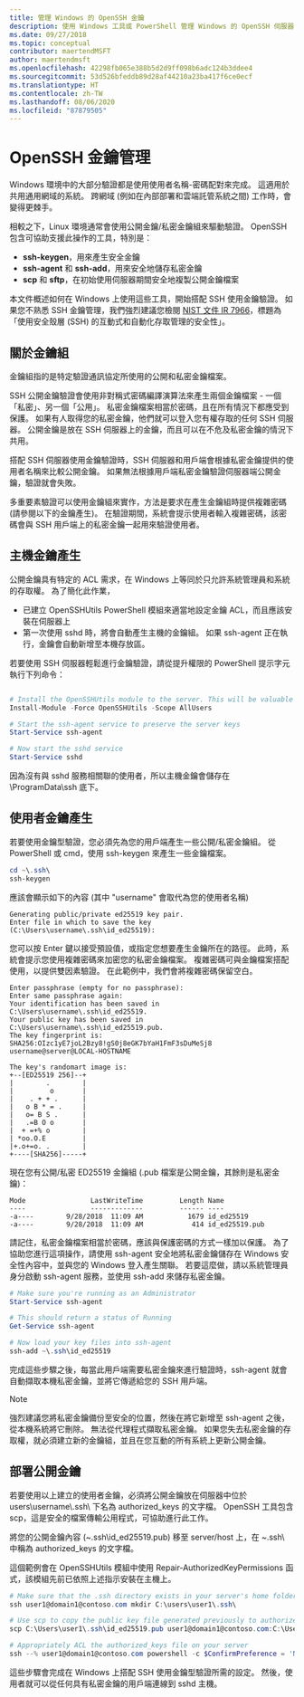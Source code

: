 ```yaml
---
title: 管理 Windows 的 OpenSSH 金鑰
description: 使用 Windows 工具或 PowerShell 管理 Windows 的 OpenSSH 伺服器金鑰。
ms.date: 09/27/2018
ms.topic: conceptual
contributor: maertendMSFT
author: maertendmsft
ms.openlocfilehash: 42298fb065e388b5d2d9ff098b6adc124b3ddee4
ms.sourcegitcommit: 53d526bfeddb89d28af44210a23ba417f6ce0ecf
ms.translationtype: HT
ms.contentlocale: zh-TW
ms.lasthandoff: 08/06/2020
ms.locfileid: "87879505"
---
```

# <a name="openssh-key-management"></a>OpenSSH 金鑰管理

Windows 環境中的大部分驗證都是使用使用者名稱-密碼配對來完成。
這適用於共用通用網域的系統。
跨網域 (例如在內部部署和雲端託管系統之間) 工作時，會變得更棘手。

相較之下，Linux 環境通常會使用公開金鑰/私密金鑰組來驅動驗證。
OpenSSH 包含可協助支援此操作的工具，特別是：

* __ssh-keygen__，用來產生安全金鑰
* __ssh-agent__ 和 __ssh-add__，用來安全地儲存私密金鑰
* __scp__ 和 __sftp__，在初始使用伺服器期間安全地複製公開金鑰檔案

本文件概述如何在 Windows 上使用這些工具，開始搭配 SSH 使用金鑰驗證。
如果您不熟悉 SSH 金鑰管理，我們強烈建議您檢閱 [NIST 文件 IR 7966](http://nvlpubs.nist.gov/nistpubs/ir/2015/NIST.IR.7966.pdf)，標題為「使用安全殼層 (SSH) 的互動式和自動化存取管理的安全性」。

## <a name="about-key-pairs"></a>關於金鑰組

金鑰組指的是特定驗證通訊協定所使用的公開和私密金鑰檔案。

SSH 公開金鑰驗證會使用非對稱式密碼編譯演算法來產生兩個金鑰檔案 - 一個「私密」、另一個「公用」。 私密金鑰檔案相當於密碼，且在所有情況下都應受到保護。 如果有人取得您的私密金鑰，他們就可以登入您有權存取的任何 SSH 伺服器。 公開金鑰是放在 SSH 伺服器上的金鑰，而且可以在不危及私密金鑰的情況下共用。

搭配 SSH 伺服器使用金鑰驗證時，SSH 伺服器和用戶端會根據私密金鑰提供的使用者名稱來比較公開金鑰。 如果無法根據用戶端私密金鑰驗證伺服器端公開金鑰，驗證就會失敗。

多重要素驗證可以使用金鑰組來實作，方法是要求在產生金鑰組時提供複雜密碼 (請參閱以下的金鑰產生)。
在驗證期間，系統會提示使用者輸入複雜密碼，該密碼會與 SSH 用戶端上的私密金鑰一起用來驗證使用者。

## <a name="host-key-generation"></a>主機金鑰產生

公開金鑰具有特定的 ACL 需求，在 Windows 上等同於只允許系統管理員和系統的存取權。
為了簡化此作業，

* 已建立 OpenSSHUtils PowerShell 模組來適當地設定金鑰 ACL，而且應該安裝在伺服器上
* 第一次使用 sshd 時，將會自動產生主機的金鑰組。 如果 ssh-agent 正在執行，金鑰會自動新增至本機存放區。

若要使用 SSH 伺服器輕鬆進行金鑰驗證，請從提升權限的 PowerShell 提示字元執行下列命令：

```powershell

# Install the OpenSSHUtils module to the server. This will be valuable when deploying user keys.
Install-Module -Force OpenSSHUtils -Scope AllUsers

# Start the ssh-agent service to preserve the server keys
Start-Service ssh-agent

# Now start the sshd service
Start-Service sshd
```

因為沒有與 sshd 服務相關聯的使用者，所以主機金鑰會儲存在 \ProgramData\ssh 底下。

## <a name="user-key-generation"></a>使用者金鑰產生

若要使用金鑰型驗證，您必須先為您的用戶端產生一些公開/私密金鑰組。
從 PowerShell 或 cmd，使用 ssh-keygen 來產生一些金鑰檔案。

```powershell
cd ~\.ssh\
ssh-keygen
```

應該會顯示如下的內容 (其中 "username" 會取代為您的使用者名稱)

```
Generating public/private ed25519 key pair.
Enter file in which to save the key (C:\Users\username\.ssh\id_ed25519):
```

您可以按 Enter 鍵以接受預設值，或指定您想要產生金鑰所在的路徑。
此時，系統會提示您使用複雜密碼來加密您的私密金鑰檔案。
複雜密碼可與金鑰檔案搭配使用，以提供雙因素驗證。
在此範例中，我們會將複雜密碼保留空白。

```
Enter passphrase (empty for no passphrase):
Enter same passphrase again:
Your identification has been saved in C:\Users\username\.ssh\id_ed25519.
Your public key has been saved in C:\Users\username\.ssh\id_ed25519.pub.
The key fingerprint is:
SHA256:OIzc1yE7joL2Bzy8!gS0j8eGK7bYaH1FmF3sDuMeSj8 username@server@LOCAL-HOSTNAME

The key's randomart image is:
+--[ED25519 256]--+
|        .        |
|         o       |
|    . + + .      |
|   o B * = .     |
|   o= B S .      |
|   .=B O o       |
|  + =+% o        |
| *oo.O.E         |
|+.o+=o. .        |
+----[SHA256]-----+
```

現在您有公開/私密 ED25519 金鑰組 (.pub 檔案是公開金鑰，其餘則是私密金鑰)：

```
Mode                LastWriteTime         Length Name
----                -------------         ------ ----
-a----        9/28/2018  11:09 AM           1679 id_ed25519
-a----        9/28/2018  11:09 AM            414 id_ed25519.pub
```

請記住，私密金鑰檔案相當於密碼，應該與保護密碼的方式一樣加以保護。
為了協助您進行這項操作，請使用 ssh-agent 安全地將私密金鑰儲存在 Windows 安全性內容中，並與您的 Windows 登入產生關聯。
若要這麼做，請以系統管理員身分啟動 ssh-agent 服務，並使用 ssh-add 來儲存私密金鑰。

```powershell
# Make sure you're running as an Administrator
Start-Service ssh-agent

# This should return a status of Running
Get-Service ssh-agent

# Now load your key files into ssh-agent
ssh-add ~\.ssh\id_ed25519

```

完成這些步驟之後，每當此用戶端需要私密金鑰來進行驗證時，ssh-agent 就會自動擷取本機私密金鑰，並將它傳遞給您的 SSH 用戶端。

> [!NOTE]
> 強烈建議您將私密金鑰備份至安全的位置，然後在將它新增至 ssh-agent 之後，從本機系統將它刪除。
> 無法從代理程式擷取私密金鑰。
> 如果您失去私密金鑰的存取權，就必須建立新的金鑰組，並且在您互動的所有系統上更新公開金鑰。

## <a name="deploying-the-public-key"></a>部署公開金鑰

若要使用以上建立的使用者金鑰，必須將公開金鑰放在伺服器中位於 users\username\\.ssh\\ 下名為 authorized_keys 的文字檔。
OpenSSH 工具包含 scp，這是安全的檔案傳輸公用程式，可協助進行此工作。

將您的公開金鑰內容 (~\.ssh\id_ed25519.pub) 移至 server/host 上，在 ~\.ssh\ 中稱為 authorized_keys 的文字檔。

這個範例會在 OpenSSHUtils 模組中使用 Repair-AuthorizedKeyPermissions 函式，該模組先前已依照上述指示安裝在主機上。

```powershell
# Make sure that the .ssh directory exists in your server's home folder
ssh user1@domain1@contoso.com mkdir C:\users\user1\.ssh\

# Use scp to copy the public key file generated previously to authorized_keys on your server
scp C:\Users\user1\.ssh\id_ed25519.pub user1@domain1@contoso.com:C:\Users\user1\.ssh\authorized_keys

# Appropriately ACL the authorized_keys file on your server
ssh --% user1@domain1@contoso.com powershell -c $ConfirmPreference = 'None'; Repair-AuthorizedKeyPermission C:\Users\user1\.ssh\authorized_keys
```

這些步驟會完成在 Windows 上搭配 SSH 使用金鑰型驗證所需的設定。
然後，使用者就可以從任何具有私密金鑰的用戶端連線到 sshd 主機。
